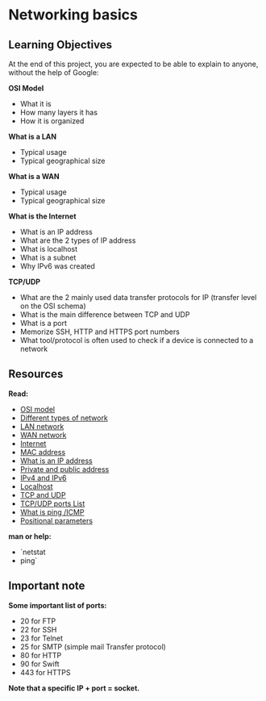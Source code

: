 # Networking basics 


## Learning Objectives
At the end of this project, you are expected to be able to explain to anyone, without the help of Google:

**OSI Model**
- What it is
- How many layers it has
- How it is organized

**What is a LAN**
- Typical usage
- Typical geographical size

**What is a WAN**
- Typical usage
- Typical geographical size

**What is the Internet**
- What is an IP address
- What are the 2 types of IP address
- What is localhost
- What is a subnet
- Why IPv6 was created


**TCP/UDP**
- What are the 2 mainly used data transfer protocols for IP (transfer level on the OSI schema)
- What is the main difference between TCP and UDP
- What is a port
- Memorize SSH, HTTP and HTTPS port numbers
- What tool/protocol is often used to check if a device is connected to a network


## Resources
**Read:**

- [OSI model](https://en.wikipedia.org/wiki/OSI_model)
- [Different types of network](https://www.lifewire.com/lans-wans-and-other-area-networks-817376)
- [LAN network](https://en.wikipedia.org/wiki/Local_area_network)
- [WAN network](https://en.wikipedia.org/wiki/Wide_area_network)
- [Internet](https://en.wikipedia.org/wiki/Internet)
- [MAC address](https://whatismyipaddress.com/mac-address)
- [What is an IP address](https://www.bleepingcomputer.com/tutorials/ip-addresses-explained/)
- [Private and public address](https://www.iplocation.net/public-vs-private-ip-address)
- [IPv4 and IPv6](https://www.webopedia.com/insights/ipv6-ipv4-difference/)
- [Localhost](https://en.wikipedia.org/wiki/Localhost)
- [TCP and UDP](https://www.howtogeek.com/190014/htg-explains-what-is-the-difference-between-tcp-and-udp/)
- [TCP/UDP ports List](https://en.wikipedia.org/wiki/List_of_TCP_and_UDP_port_numbers)
- [What is ping /ICMP](https://en.wikipedia.org/wiki/Ping_%28networking_utility%29)
- [Positional parameters](https://wiki.bash-hackers.org/scripting/posparams)

**man or help:**
- `netstat
- ping`


## Important note
**Some important list of ports:**

* 20 for FTP
* 22 for SSH
* 23 for Telnet
* 25 for SMTP (simple mail Transfer protocol)
* 80 for HTTP
* 90 for Swift
* 443 for HTTPS

**Note that a specific IP + port = socket.**
